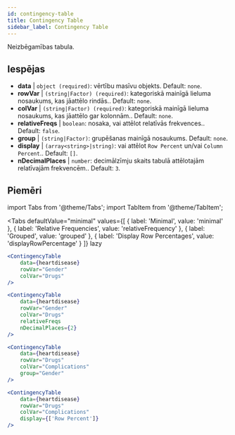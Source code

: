 ```yaml
---
id: contingency-table
title: Contingency Table
sidebar_label: Contingency Table
---
```


Neizbēgamības tabula.

## Iespējas

* __data__ | `object (required)`: vērtību masīvu objekts. Default: `none`.
* __rowVar__ | `(string|Factor) (required)`: kategoriskā mainīgā lieluma nosaukums, kas jāattēlo rindās.. Default: `none`.
* __colVar__ | `(string|Factor) (required)`:  kategoriskā mainīgā lieluma nosaukums, kas jāattēlo gar kolonnām.. Default: `none`.
* __relativeFreqs__ | `boolean`: nosaka, vai attēlot relatīvās frekvences.. Default: `false`.
* __group__ | `(string|Factor)`: grupēšanas mainīgā nosaukums. Default: `none`.
* __display__ | `(array<string>|string)`: vai attēlot `Row Percent` un/vai `Column Percent`.. Default: `[]`.
* __nDecimalPlaces__ | `number`: decimālzīmju skaits tabulā attēlotajām relatīvajām frekvencēm.. Default: `3`.


## Piemēri


import Tabs from '@theme/Tabs';
import TabItem from '@theme/TabItem';

<Tabs
    defaultValue="minimal"
    values={[
        { label: 'Minimal', value: 'minimal' },
        { label: 'Relative Frequencies', value: 'relativeFrequency' },
        { label: 'Grouped', value: 'grouped' },
        { label: 'Display Row Percentages', value: 'displayRowPercentage' }
    ]}
    lazy
>

<TabItem value="minimal">

```jsx live
<ContingencyTable
    data={heartdisease} 
    rowVar="Gender"
    colVar="Drugs"
/>
```

</TabItem>

<TabItem value="relativeFrequency">

```jsx live
<ContingencyTable
    data={heartdisease} 
    rowVar="Gender"
    colVar="Drugs"
    relativeFreqs 
    nDecimalPlaces={2}
/>
```

</TabItem>

<TabItem value="grouped">

```jsx live
<ContingencyTable
    data={heartdisease} 
    rowVar="Drugs"
    colVar="Complications"
    group="Gender"
/>
```

</TabItem>

<TabItem value="displayRowPercentage">

```jsx live
<ContingencyTable
    data={heartdisease} 
    rowVar="Drugs"
    colVar="Complications"
    display={['Row Percent']}
/>
```

</TabItem>

</Tabs>
